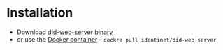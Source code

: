 # Installation



* Download [did-web-server binary](https://github.com/identinet/did-web-server/releases)
* or use the [Docker container](https://hub.docker.com/r/identinet/did-web-server) - `dockre pull identinet/did-web-server`
